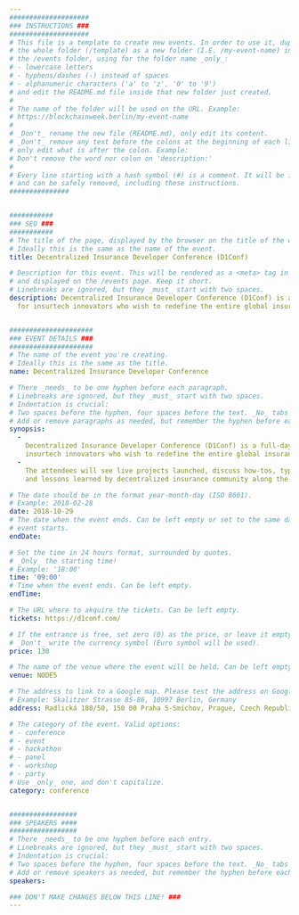 ```yaml
---
####################
### INSTRUCTIONS ###
####################
# This file is a template to create new events. In order to use it, duplicate
# the whole folder (/template) as a new folder (I.E. /my-event-name) inside of
# the /events folder, using for the folder name _only_:
# - lowercase letters
# - hyphens/dashes (-) instead of spaces
# - alphanumeric characters ('a' to 'z', '0' to '9')
# and edit the README.md file inside that new folder just created.
#
# The name of the folder will be used on the URL. Example:
# https://blockchainweek.berlin/my-event-name
#
# _Don't_ rename the new file (README.md), only edit its content.
# _Don't_ remove any text before the colons at the beginning of each line,
# only edit what is after the colon. Example:
# Don't remove the word nor colon on 'description:'
#
# Every line starting with a hash symbol (#) is a comment. It will be ignored
# and can be safely removed, including these instructions.
###############


###########
### SEO ###
###########
# The title of the page, displayed by the browser on the title of the window.
# Ideally this is the same as the name of the event.
title: Decentralized Insurance Developer Conference (D1Conf)

# Description for this event. This will be rendered as a <meta> tag in the HTML,
# and displayed on the /events page. Keep it short.
# Linebreaks are ignored, but they _must_ start with two spaces.
description: Decentralized Insurance Developer Conference (D1Conf) is a full-day networking event tailored exclusively 
  for insurtech innovators who wish to redefine the entire global insurance industry.


#####################
### EVENT DETAILS ###
#####################
# The name of the event you're creating.
# Ideally this is the same as the title.
name: Decentralized Insurance Developer Conference

# There _needs_ to be one hyphen before each paragraph.
# Linebreaks are ignored, but they _must_ start with two spaces.
# Indentation is crucial:
# Two spaces before the hyphen, four spaces before the text. _No_ tabs allowed.
# Add or remove paragraphs as needed, but remember the hyphen before each entry.
synopsis:
  -
    Decentralized Insurance Developer Conference (D1Conf) is a full-day networking event tailored exclusively for 
    insurtech innovators who wish to redefine the entire global insurance industry.
  -
    The attendees will see live projects launched, discuss how-tos, typical bottlenecks, industry-specific challenges, 
    and lessons learned by decentralized insurance community along the way from the experimental stage to real products.

# The date should be in the format year-month-day (ISO 8601).
# Example: 2018-02-28
date: 2018-10-29
# The date when the event ends. Can be left empty or set to the same day the
# event starts.
endDate:

# Set the time in 24 hours format, surrounded by quotes.
# _Only_ the starting time!
# Example: '18:00'
time: '09:00'
# Time when the event ends. Can be left empty.
endTime: 

# The URL where to akquire the tickets. Can be left empty.
tickets: https://d1conf.com/

# If the entrance is free, set zero (0) as the price, or leave it empty.
# _Don't_ write the currency symbol (Euro symbol will be used).
price: 130

# The name of the venue where the event will be held. Can be left empty.
venue: NODE5

# The address to link to a Google map. Please test the address on Google Maps.
# Example: Skalitzer Strasse 85-86, 10997 Berlin, Germany
address: Radlická 180/50, 150 00 Praha 5-Smíchov, Prague, Czech Republic

# The category of the event. Valid options:
# - conference
# - event
# - hackathon
# - panel
# - workshop
# - party
# Use _only_ one, and don't capitalize.
category: conference


#################
### SPEAKERS ####
#################
# There _needs_ to be one hyphen before each entry.
# Linebreaks are ignored, but they _must_ start with two spaces.
# Indentation is crucial:
# Two spaces before the hyphen, four spaces before the text. _No_ tabs allowed.
# Add or remove speakers as needed, but remember the hyphen before each entry.
speakers:

### DON'T MAKE CHANGES BELOW THIS LINE! ###
---
```

<!-- ### DON'T MAKE CHANGES BELOW THIS LINE! ### -->

<Event-Content/>
